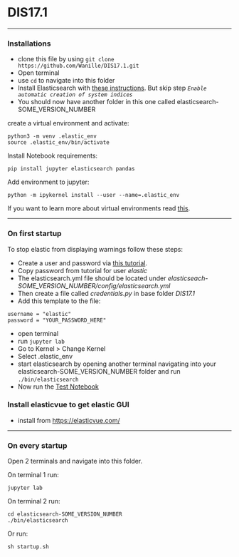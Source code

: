 # DIS17.1
***
### Installations
* clone this file by using `git clone https://github.com/Wanille/DIS17.1.git`
* Open terminal
* use `cd` to navigate into this folder
* Install Elasticsearch with [these instructions](https://www.elastic.co/guide/en/elasticsearch/reference/7.17/targz.html). But skip step *`Enable automatic creation of system indices`* 
* You should now have another folder in this one called elasticsearch-SOME_VERSION_NUMBER

create a virtual environment and activate:  
```
python3 -m venv .elastic_env
source .elastic_env/bin/activate
```

Install Notebook requirements:
```
pip install jupyter elasticsearch pandas
```

Add environment to jupyter:
```
python -m ipykernel install --user --name=.elastic_env
```
If you want to learn more about virtual environments read [this](https://packaging.python.org/en/latest/guides/installing-using-pip-and-virtual-environments/#creating-a-virtual-environment).
***
### On first startup
To stop elastic from displaying warnings follow these steps:
* Create a user and password via [this tutorial](https://www.elastic.co/guide/en/elasticsearch/reference/7.17/security-minimal-setup.html).
* Copy password from tutorial for user *elastic*
* The elasticsearch.yml file should be located under *elasticseach-SOME_VERSION_NUMBER/config/elasticsearch.yml*
* Then create a file called *credentials.py* in base folder *DIS17.1*
* Add this template to the file:

```
username = "elastic"
password = "YOUR_PASSWORD_HERE"
```

* open terminal
* run `jupyter lab`
* Go to Kernel > Change Kernel
* Select .elastic_env
* start elasticsearch by opening another terminal navigating into your elasticsearch-SOME_VERSION_NUMBER folder and run `./bin/elasticsearch`
* Now run the [Test Notebook](./Test.ipynb)

### Install elasticvue to get elastic GUI

* install from https://elasticvue.com/

***

### On every startup
Open 2 terminals and navigate into this folder.

On terminal 1 run:
```
jupyter lab
```

On terminal 2 run:
```
cd elasticsearch-SOME_VERSION_NUMBER
./bin/elasticsearch
```

Or run: 

``` sh startup.sh ```
